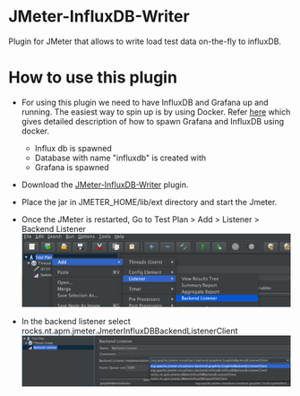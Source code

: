 # JMeter-InfluxDB-Writer
Plugin for JMeter that allows to write load test data on-the-fly to influxDB.


# How to use this plugin

 - For using this plugin we need to have InfluxDB and Grafana up and running. The easiest way to spin up is by using Docker.
 Refer [here]( https://www.blazemeter.com/blog/how-to-create-a-lightweight-performance-monitoring-solution-with-docker-grafana-and-influxdb/) which gives detailed description of how to spawn Grafana and InfluxDB using docker. 

    - Influx db is spawned 
    - Database with name "influxdb" is created with 
    - Grafana is spawned
 
 
 - Download the [JMeter-InfluxDB-Writer](https://github.com/sfakrudeen78/JMeter-InfluxDB-Writer/releases/download/v-1.2.2/JMeter-InfluxDB-Writer-plugin-1.2.2.jar) plugin.
 
 - Place the jar in JMETER_HOME/lib/ext directory and start the Jmeter.
 
 - Once the JMeter is restarted, Go to Test Plan > Add > Listener > Backend Listener
 ![Sample](Screenshot1.png)
 
 - In the backend listener select rocks.nt.apm.jmeter.JmeterInfluxDBBackendListenerClient
 ![Sample](Screenshot2.png)
